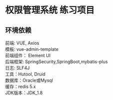 # 权限管理系统 练习项目  

## 环境依赖  

前端: VUE, Axios  
模板: vue-admin-template  
前端组件： Element UI  
后端框架: SpringSecurity,SpringBoot,mybatis-plus  
日志: SLF4J  
工具：Hutool, Druid  
数据库：Oracle或Mysql  
缓存：redis 5.x  
JDK版本：JDK_1.8  
